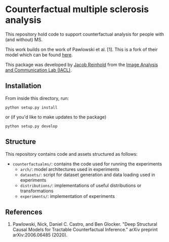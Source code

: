 Counterfactual multiple sclerosis analysis
==========================================

This repository hold code to support counterfactual analysis for people with (and without) MS.

This work builds on the work of Pawlowski et al. [1]. This is a fork of their 
model which can be found [here](https://github.com/biomedia-mira/deepscm).

This package was developed by [Jacob Reinhold](https://jcreinhold.github.io)
from the [Image Analysis and Communication Lab (IACL)](http://iacl.ece.jhu.edu/index.php/Main_Page).

Installation
------------

From inside this directory, run:

    python setup.py install

or (if you'd like to make updates to the package)

    python setup.py develop

Structure
---------
This repository contains code and assets structured as follows:

- `counterfactualms/`: contains the code used for running the experiments
    - `arch/`: model architectures used in experiments
    - `datasets/`: script for dataset generation and data loading used in experiments
    - `distributions/`: implementations of useful distributions or transformations
    - `experiments/`: implementation of experiments

References
----------
  1. Pawlowski, Nick, Daniel C. Castro, and Ben Glocker. 
     "Deep Structural Causal Models for Tractable Counterfactual Inference."
     arXiv preprint arXiv:2006.06485 (2020).

